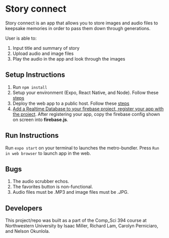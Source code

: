 # Story connect
Story connect is an app that allows you to store images and audio files to keepsake memories in order to pass them down through generations. 

User is able to:
1. Input title and summary of story
2. Upload audio and image files
3. Play the audio in the app and look through the images
## Setup Instructions
1. Run ```npm install```
2. Setup your environment (Expo, React Native, and Node). Follow these [steps](https://courses.cs.northwestern.edu/394/intro-react-native-deploy.php)
3. Deploy the web app to a public host. Follow these [steps](https://courses.cs.northwestern.edu/394/intro-react-native-deploy.php)
4. [Add a Realtime Database to your firebase project, register your app with the project](https://courses.cs.northwestern.edu/394/intro-react-native-firebase.php). 
After registering your app, copy the firebase config shown on screen into **firebase.js**. 

## Run Instructions
Run ```expo start``` on your terminal to launches the metro-bundler. Press ``Run in web browser`` to launch app in the web.
## Bugs
1. The audio scrubber echos. 
2. The favorites button is non-functional.
3. Audio files must be .MP3 and image files must be .JPG.
## Developers
This project/repo was built as a part of the Comp_Sci 394 course at Northwestern University by Isaac Miller, Richard Lam, Carolyn Perniciaro, and Nelson Okunlola.
